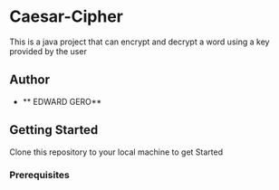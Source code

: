 # Caesar-Cipher
This is a java project that can encrypt and decrypt a word using a key provided by the user

## Author

* **  EDWARD GERO**

## Getting Started
Clone this repository to your local machine to get Started

### Prerequisites

